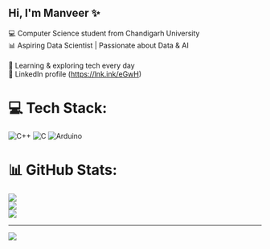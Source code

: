 ## Hi, I'm Manveer ✨

💻 Computer Science student from Chandigarh University<br/> 
📊 Aspiring Data Scientist | Passionate about Data & AI<br/>     
🔎 Learning & exploring tech every day<br/> 
📧 LinkedIn profile (https://lnk.ink/eGwH)



# 💻 Tech Stack:
![C++](https://img.shields.io/badge/c++-%2300599C.svg?style=flat&logo=c%2B%2B&logoColor=white) ![C](https://img.shields.io/badge/c-%2300599C.svg?style=flat&logo=c&logoColor=white) ![Arduino](https://img.shields.io/badge/-Arduino-00979D?style=flat&logo=Arduino&logoColor=white) 
# 📊 GitHub Stats:
![](https://github-readme-stats.vercel.app/api?username=manveer-kaur0&theme=dark&hide_border=false&include_all_commits=false&count_private=false)<br/>
![](https://nirzak-streak-stats.vercel.app/?user=manveer-kaur0&theme=dark&hide_border=false)<br/>
![](https://github-readme-stats.vercel.app/api/top-langs/?username=manveer-kaur0&theme=dark&hide_border=false&include_all_commits=false&count_private=false&layout=compact)

---
[![](https://visitcount.itsvg.in/api?id=manveer-kaur0&icon=0&color=1)](https://visitcount.itsvg.in)


